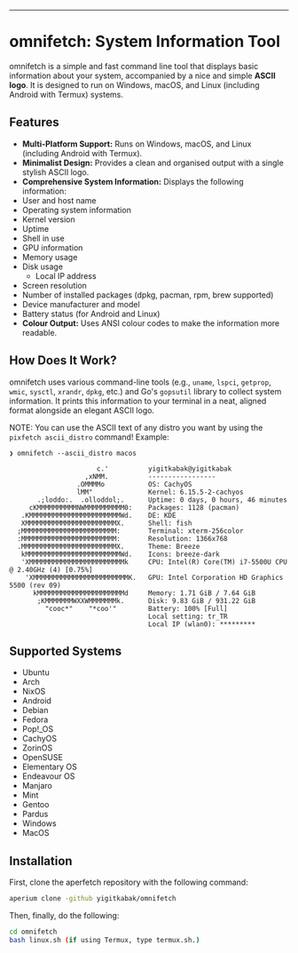---
# omnifetch: System Information Tool

omnifetch is a simple and fast command line tool that displays basic information about your system, accompanied by a nice and simple **ASCII logo**. It is designed to run on Windows, macOS, and Linux (including Android with Termux) systems.

## Features

* **Multi-Platform Support:** Runs on Windows, macOS, and Linux (including Android with Termux).
* **Minimalist Design:** Provides a clean and organised output with a single stylish ASCII logo.
* **Comprehensive System Information:** Displays the following information:
* User and host name
* Operating system information
* Kernel version
* Uptime
* Shell in use
* GPU information
* Memory usage
* Disk usage
    * Local IP address
* Screen resolution
* Number of installed packages (dpkg, pacman, rpm, brew supported)
* Device manufacturer and model
* Battery status (for Android and Linux)
* **Colour Output:** Uses ANSI colour codes to make the information more readable.

## How Does It Work?

omnifetch uses various command-line tools (e.g., `uname`, `lspci`, `getprop`, `wmic`, `sysctl`, `xrandr`, `dpkg`, etc.) and Go's `gopsutil` library to collect system information. It prints this information to your terminal in a neat, aligned format alongside an elegant ASCII logo.

NOTE: You can use the ASCII text of any distro you want by using the `pixfetch ascii_distro` command!
Example:
```
❯ omnifetch --ascii_distro macos

                      c.'          yigitkabak@yigitkabak
                   ,xNMM.          -----------------
                 .OMMMMo           OS: CachyOS
                 lMM"              Kernel: 6.15.5-2-cachyos
       .;loddo:.  .olloddol;.      Uptime: 0 days, 0 hours, 46 minutes
     cKMMMMMMMMMMNWMMMMMMMMMM0:    Packages: 1128 (pacman)
   .KMMMMMMMMMMMMMMMMMMMMMMMWd.    DE: KDE
   XMMMMMMMMMMMMMMMMMMMMMMMX.      Shell: fish
  ;MMMMMMMMMMMMMMMMMMMMMMMM:       Terminal: xterm-256color
  :MMMMMMMMMMMMMMMMMMMMMMMM:       Resolution: 1366x768
  .MMMMMMMMMMMMMMMMMMMMMMMMX.      Theme: Breeze
   kMMMMMMMMMMMMMMMMMMMMMMMMWd.    Icons: breeze-dark
   'XMMMMMMMMMMMMMMMMMMMMMMMMk     CPU: Intel(R) Core(TM) i7-5500U CPU @ 2.40GHz (4) [0.75%]
    'XMMMMMMMMMMMMMMMMMMMMMMMMK.   GPU: Intel Corporation HD Graphics 5500 (rev 09)
      kMMMMMMMMMMMMMMMMMMMMMMd     Memory: 1.71 GiB / 7.64 GiB
       ;KMMMMMMMWXXWMMMMMMMk.      Disk: 9.83 GiB / 931.22 GiB
         "cooc*"    "*coo'"        Battery: 100% [Full]
                                   Local setting: tr_TR
                                   Local IP (wlan0): *********

```

## Supported Systems
* Ubuntu
* Arch
* NixOS
* Android
* Debian
* Fedora
* Pop!_OS
* CachyOS
* ZorinOS
* OpenSUSE
* Elementary OS
* Endeavour OS
* Manjaro
* Mint
* Gentoo
* Pardus
* Windows
* MacOS

## Installation

First, clone the aperfetch repository with the following command:

```bash
aperium clone -github yigitkabak/omnifetch
```

Then, finally, do the following:

```bash
cd omnifetch
bash linux.sh (if using Termux, type termux.sh.)
```